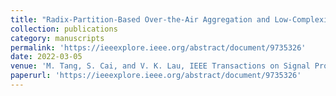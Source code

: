 ```yaml
---
title: "Radix-Partition-Based Over-the-Air Aggregation and Low-Complexity State Estimation for IoT Systems Over Wireless Fading Channels"
collection: publications
category: manuscripts
permalink: 'https://ieeexplore.ieee.org/abstract/document/9735326'
date: 2022-03-05
venue: 'M. Tang, S. Cai, and V. K. Lau, IEEE Transactions on Signal Processing (Rugular Paper), vol. 70, pp. 1464-1477'
paperurl: 'https://ieeexplore.ieee.org/abstract/document/9735326'
---
```



